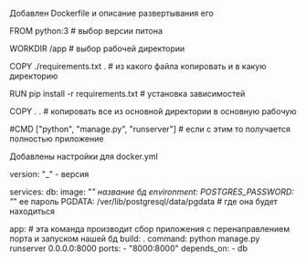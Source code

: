 Добавлен Dockerfile и описание развертывания его 

FROM python:3  # выбор версии питона

WORKDIR /app  # выбор рабочей директории

COPY ./requirements.txt .  # из какого файла копировать и в какую директорию

RUN pip install -r requirements.txt  # установка зависимостей

COPY . .  # копировать все из основной директории в основную рабочую 

#CMD ["python", "manage.py", "runserver"] # если с этим то получается полностью приложение 

Добавлены настройки для docker.yml

version: "_"  - версия

services:
  db:
    image: "_" название бд
    environment:
        POSTGRES_PASSWORD: "_" ее пароль
        PGDATA: /ver/lib/postgresql/data/pgdata  # где она будет находиться 


  app:  # эта команда производит сбор приложения с перенаправлением порта и запуском нашей бд
    build: .
    command: python manage.py runserver 0.0.0.0:8000
    ports:
      - "8000:8000"
    depends_on:
      - db